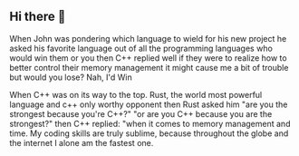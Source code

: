 ## Hi there 👋

When John was pondering 
which language to wield for his new project
he asked his favorite language
out of all the programming languages
who would win them or you
then C++ replied 
well if they were to realize how to better control 
their memory management
it might cause me a bit of trouble
but would you lose?
Nah, I'd Win

When C++ was on its way to the top.
Rust, the world most powerful language
and c++ only worthy opponent
then Rust asked him
"are you the strongest because you're C++?"
"or are you C++ because you are the strongest?"
then C++ replied:
"when it comes to memory management and time. 
My coding skills are truly sublime, because throughout the globe and the internet
I alone am the fastest one.









<!--
**CSV-Alex/CSV-Alex** is a ✨ _special_ ✨ repository because its `README.md` (this file) appears on your GitHub profile.

Here are some ideas to get you started:

- 🔭 I’m currently working on ...
- 🌱 I’m currently learning ...
- 👯 I’m looking to collaborate on ...
- 🤔 I’m looking for help with ...
- 💬 Ask me about ...
- 📫 How to reach me: ...
- 😄 Pronouns: ...
- ⚡ Fun fact: ...
-->
